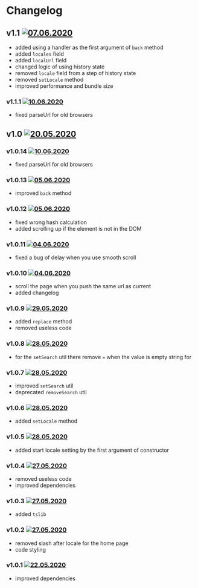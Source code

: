 # Changelog
## v1.1 [![07.06.2020](https://img.shields.io/date/1591536284)](https://github.com/d8corp/mobx-history-api/tree/v1.1)
- added using a handler as the first argument of `back` method
- added `locales` field
- added `localUrl` field
- changed logic of using history state
- removed `locale` field from a step of history state
- removed `setLocale` method
- improved performance and bundle size
### v1.1.1 [![10.06.2020](https://img.shields.io/date/1591794696)](https://github.com/d8corp/mobx-history-api/tree/v1.1.1)
- fixed parseUrl for old browsers

## v1.0 [![20.05.2020](https://img.shields.io/date/1589999940)](https://github.com/d8corp/mobx-history-api/tree/v1.0)
### v1.0.14 [![10.06.2020](https://img.shields.io/date/1591794966)](https://github.com/d8corp/mobx-history-api/tree/v1.0.14)
- fixed parseUrl for old browsers
### v1.0.13 [![05.06.2020](https://img.shields.io/date/1591363437)](https://github.com/d8corp/mobx-history-api/tree/v1.0.13)
- improved `back` method
### v1.0.12 [![05.06.2020](https://img.shields.io/date/1591352292)](https://github.com/d8corp/mobx-history-api/tree/v1.0.12)
- fixed wrong hash calculation
- added scrolling up if the element is not in the DOM
### v1.0.11 [![04.06.2020](https://img.shields.io/date/1591276373)](https://github.com/d8corp/mobx-history-api/tree/v1.0.11)
- fixed a bug of delay when you use smooth scroll
### v1.0.10 [![04.06.2020](https://img.shields.io/date/1591273905)](https://github.com/d8corp/mobx-history-api/tree/v1.0.10)
- scroll the page when you push the same url as current
- added changelog
### v1.0.9 [![29.05.2020](https://img.shields.io/date/1590755820)](https://github.com/d8corp/mobx-history-api/tree/v1.0.9)
- added `replace` method
- removed useless code
### v1.0.8 [![28.05.2020](https://img.shields.io/date/1590695760)](https://github.com/d8corp/mobx-history-api/tree/v1.0.8)
- for the `setSearch` util there remove `=` when the value is empty string for
### v1.0.7 [![28.05.2020](https://img.shields.io/date/1590695160)](https://github.com/d8corp/mobx-history-api/tree/v1.0.7)
- improved `setSearch` util
- deprecated `removeSearch` util
### v1.0.6 [![28.05.2020](https://img.shields.io/date/1590687000)](https://github.com/d8corp/mobx-history-api/tree/v1.0.6)
- added `setLocale` method
### v1.0.5 [![28.05.2020](https://img.shields.io/date/1590683580)](https://github.com/d8corp/mobx-history-api/tree/v1.0.5)
- added start locale setting by the first argument of constructor
### v1.0.4 [![27.05.2020](https://img.shields.io/date/1590608100)](https://github.com/d8corp/mobx-history-api/tree/v1.0.4)
- removed useless code
- improved dependencies
### v1.0.3 [![27.05.2020](https://img.shields.io/date/1590592320)](https://github.com/d8corp/mobx-history-api/tree/v1.0.3)
- added `tslib`
### v1.0.2 [![27.05.2020](https://img.shields.io/date/1590584640)](https://github.com/d8corp/mobx-history-api/tree/v1.0.2)
- removed slash after locale for the home page
- code styling
### v1.0.1 [![22.05.2020](https://img.shields.io/date/1590144540)](https://github.com/d8corp/mobx-history-api/tree/v1.0.1)
- improved dependencies
